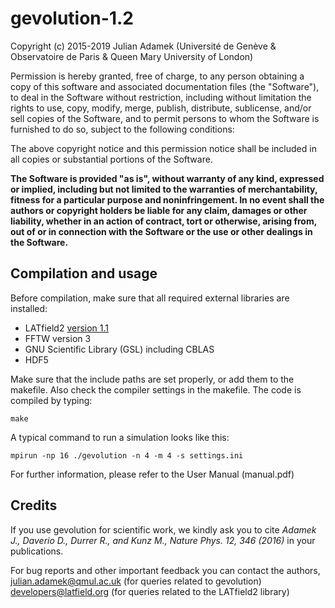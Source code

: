 # gevolution-1.2

Copyright (c) 2015-2019 Julian Adamek
(Université de Genève & Observatoire de Paris & Queen Mary University of London)

Permission is hereby granted, free of charge, to any person obtaining a copy
of this software and associated documentation files (the "Software"), to deal
in the Software without restriction, including without limitation the rights
to use, copy, modify, merge, publish, distribute, sublicense, and/or sell
copies of the Software, and to permit persons to whom the Software is
furnished to do so, subject to the following conditions:

The above copyright notice and this permission notice shall be included in all
copies or substantial portions of the Software.
  
**The Software is provided "as is", without warranty of any kind, expressed or
implied, including but not limited to the warranties of merchantability,
fitness for a particular purpose and noninfringement. In no event shall the
authors or copyright holders be liable for any claim, damages or other
liability, whether in an action of contract, tort or otherwise, arising from,
out of or in connection with the Software or the use or other dealings in the
Software.**

## Compilation and usage

Before compilation, make sure that all required external libraries are
installed:

* LATfield2 [version 1.1](https://github.com/daverio/LATfield2.git)
* FFTW version 3
* GNU Scientific Library (GSL) including CBLAS
* HDF5

Make sure that the include paths are set properly, or add them to the
makefile. Also check the compiler settings in the makefile. The code is
compiled by typing:

    make

A typical command to run a simulation looks like this:

    mpirun -np 16 ./gevolution -n 4 -m 4 -s settings.ini

For further information, please refer to the User Manual (manual.pdf)

## Credits

If you use gevolution for scientific work, we kindly ask you to cite
*Adamek J., Daverio D., Durrer R., and Kunz M., Nature Phys. 12, 346 (2016)*
in your publications.

For bug reports and other important feedback you can contact the authors,
julian.adamek@qmul.ac.uk (for queries related to gevolution)
developers@latfield.org (for queries related to the LATfield2 library)

